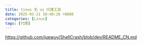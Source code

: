 ```yaml
---
title: linux 无 ui 代理工具
date: 2025-03-21 10:40:26 +0800
categories: [Linux]
tags: [代理]
---
```






https://github.com/juewuy/ShellCrash/blob/dev/README_CN.md
